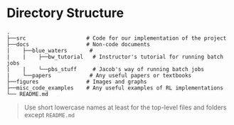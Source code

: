 # Directory Structure
    .
    ├──src                   # Code for our implementation of the project
	├──docs                  # Non-code documents
    |    ├──blue_waters       #  
    |    |    ├──bw_tutorial   # Instructor's tutorial for running batch jobs
    |    |    └──pbs_stuff     # Jacob's way of running batch jobs
    |    └──papers            # Any useful papers or textbooks
    ├──figures               # Images and graphs  
    ├──misc_code_examples	 # Any useful examples of RL implementations    
    └── README.md

> Use short lowercase names at least for the top-level files and folders except
>`README.md`
